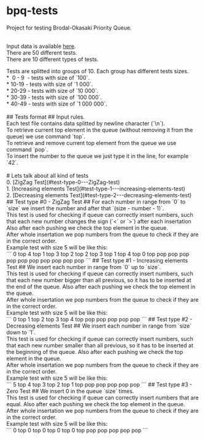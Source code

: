 # bpq-tests
Project for testing Brodal-Okasaki Priority Queue.</br></br>

Input data is available [here](data/tests).</br>
There are 50 different tests.</br>
There are 10 different types of tests.</br>
<p>Tests are splitted into groups of 10. Each group has different tests sizes.</br>
*&nbsp;&nbsp;0&nbsp;-&nbsp;9&nbsp;&nbsp;- tests with size of `100`.</br>
*&nbsp;10-19 - tests with size of `1 000`.</br>
*&nbsp;20-29 - tests with size of `10 000`.</br>
*&nbsp;30-39 - tests with size of `100 000`.</br>
*&nbsp;40-49 - tests with size of `1 000 000`.
</br>
</br>
## Tests format ##
Input rules.</br>
Each test file contains data splitted by newline character (`\n`).</br>
To retrieve current top element in the queue (without removing it from the queue) we use command `top`.</br>
To retrieve and remove current top element from the queue we use command `pop`.</br>
To insert the number to the queue we just type it in the line, for example `42`.</br></br>
# Lets talk about all kind of tests</br>
0.&nbsp;[ZigZag Test](#test-type-0---ZigZag-test)</br>
1.&nbsp;[Increasing elements Test](#test-type-1---increasing-elements-test)</br>
2.&nbsp;[Decreasing elements Test](#test-type-2---decreasing-elements-test)</br>
## Test type #0 - ZigZag Test ##
For each number in range from `0` to `size` we insert the number and after that `(size - number - 1)`.</br>
This test is used for checking if queue can correctly insert numbers, such that each new number changes the sign (`<` or `>`) after each insertation
Also after each pushing we check the top element in the queue.
</br>After whole insertation we pop numbers from the queue to check if they are in the correct order.</br>
Example test with size 5 will be like this:</br>
```
0
top  
4  
top
1
top
3
top
2
top
2
top
3
top
1
top
4
top
0
top
pop
pop
pop
pop
pop
pop
pop
pop
pop
pop
```
## Test type #1 - Increasing elements Test ##
We insert each number in range from `0` up to `size`.</br>
This test is used for checking if queue can correctly insert numbers, such that each new number bigger than all previous, so it has to be inserted at the end of the queue.
Also after each pushing we check the top element in the queue.
</br>After whole insertation we pop numbers from the queue to check if they are in the correct order.</br>
Example test with size 5 will be like this:</br>
```
0
top
1
top
2
top
3
top
4
top
pop
pop
pop
pop
pop
```
## Test type #2 - Decreasing elements Test ##
We insert each number in range from `size` down to `1`.</br>
This test is used for checking if queue can correctly insert numbers, such that each new number smaller than all previous, so it has to be inserted at the beginning of the queue.
Also after each pushing we check the top element in the queue.
</br>After whole insertation we pop numbers from the queue to check if they are in the correct order.</br>
Example test with size 5 will be like this:</br>
```
5
top
4
top
3
top
2
top
1
top
pop
pop
pop
pop
pop
```
## Test type #3 - Zero Test ##
We insert 0 in the queue `size` times.</br>
This test is used for checking if queue can correctly insert numbers that are equal.
Also after each pushing we check the top element in the queue.
</br>After whole insertation we pop numbers from the queue to check if they are in the correct order.</br>
Example test with size 5 will be like this:</br>
```
0
top
0
top
0
top
0
top
0
top
pop
pop
pop
pop
pop
```

